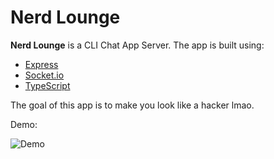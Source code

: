 # Nerd Lounge

**Nerd Lounge** is a CLI Chat App Server. The app is built using:

- [Express](https://expressjs.com/)
- [Socket.io](https://socket.io/)
- [TypeScript](https://www.typescriptlang.org/)

The goal of this app is to make you look like a hacker lmao.

Demo:

![Demo](https://lh3.googleusercontent.com/fife/ABSRlIrpUDW852EcBLb2RFQvHJZGNAi5RhrAxPsGy96XNbgiwYSw5gJH-NpgMCSQIDXXZK7brQkg6albAR6ePBGlVmTSPENr6O5Bji7NfXZDm1qYW_ik-Uu9kaD_DcMozBE4amyM0ikiP4F4m6j9i1DGhZCfqWc539eQSOKiSaNsX_dwboxnzlM9-GL4VMmJ9EiNGdCwCIZS_qROxPjGTMkrKg2YN3z5K5HmLuxqh9iejX0FWOKJO3sUwUCDxcqg5H9qE9QyajpU1dLfjt-XOCfcxCzBplOkFtCaYBeDmqSNofeco21Z-Cbkybg9vBcwSS007L9yACsU3HlCeWjypWiJiLG2LWtbrRCTMDfDrVINQ9llWXpkXhEpTro3kfANPD-tZYuWl4k9dzQ1wnpW2JcGmsc1iepE4jE9uT-7yPUgOa0J_X6UAkd9L03h9Lk2M2Sz0A0eTs27QgE9zGr6AUHx32ga0m2fKCG7UMezaK49aKcOSb76cqM3yhk-LGvVT0z3HskYH8Ohre06ngPFQkVT-O7S5ULfU2Sit5S5t3QP4-ePusLQFYDtxC9XrQQpjfUKqDV4hRF104GeZNCsz_z0FGwn1jizSRhwqsgzryDjGo8o-LE3EoHput5Z5iwzuVTVlGfxPZkU1py4coJAixPHE1IZm3lucZXMronFyaBZHc6qJ1-mqj3z3Tn3uS2jZp-XJSAudZQwzRWdk7hyl7K6FRvzpvHAyQxApA=w1920-h972-ft)
